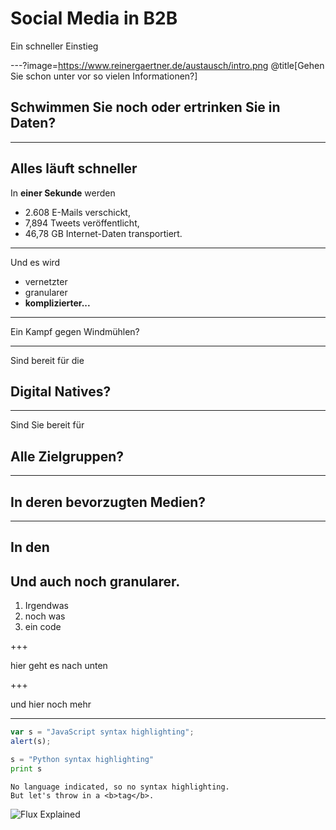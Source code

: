 # Social Media in B2B

Ein schneller Einstieg


---?image=https://www.reinergaertner.de/austausch/intro.png
@title[Gehen Sie schon unter vor so vielen Informationen?]

## Schwimmen Sie noch oder ertrinken Sie in Daten?

---

## Alles läuft schneller

In **einer Sekunde** werden

- 2.608 E-Mails verschickt,
- 7,894 Tweets veröffentlicht,
- 46,78 GB Internet-Daten transportiert.

---

Und es wird 
- vernetzter
- granularer
- **komplizierter...**

---

Ein Kampf gegen Windmühlen?

---

Sind bereit für die 
## Digital Natives?

---

Sind Sie bereit für 
## Alle Zielgruppen?

---

## In deren bevorzugten Medien?

---

## In den 

## Und auch noch granularer.

1. Irgendwas
2. noch was
3. ein code

+++

hier geht es nach unten

+++

und hier noch mehr

---

```javascript
var s = "JavaScript syntax highlighting";
alert(s);
```
 
```python
s = "Python syntax highlighting"
print s
```
 
```
No language indicated, so no syntax highlighting. 
But let's throw in a <b>tag</b>.
```


![Flux Explained](https://facebook.github.io/flux/img/flux-simple-f8-diagram-explained-1300w.png)
